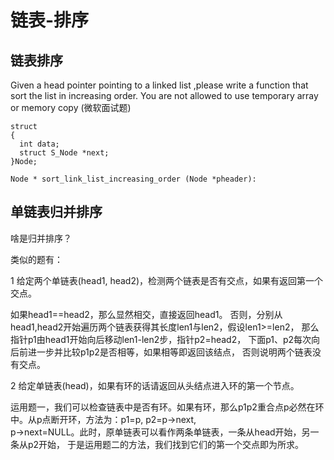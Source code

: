 # 链表-排序




## 链表排序

Given a head pointer pointing to a linked list ,please write a function that sort the list
in increasing order. You are not allowed to use temporary array or memory copy (微软面试题)

```
struct
{
  int data;
  struct S_Node *next;
}Node;

Node * sort_link_list_increasing_order (Node *pheader):
```


## 单链表归并排序

啥是归并排序？




类似的题有：

1 给定两个单链表(head1, head2)，检测两个链表是否有交点，如果有返回第一个交点。

  如果head1==head2，那么显然相交，直接返回head1。
  否则，分别从head1,head2开始遍历两个链表获得其长度len1与len2，假设len1>=len2，
那么指针p1由head1开始向后移动len1-len2步，指针p2=head2，
下面p1、p2每次向后前进一步并比较p1p2是否相等，如果相等即返回该结点，
否则说明两个链表没有交点。
 
 
2 给定单链表(head)，如果有环的话请返回从头结点进入环的第一个节点。
 
  运用题一，我们可以检查链表中是否有环。如果有环，那么p1p2重合点p必然在环中。从p点断开环，方法为：p1=p, p2=p->next,   
p->next=NULL。此时，原单链表可以看作两条单链表，一条从head开始，另一条从p2开始，
于是运用题二的方法，我们找到它们的第一个交点即为所求。





